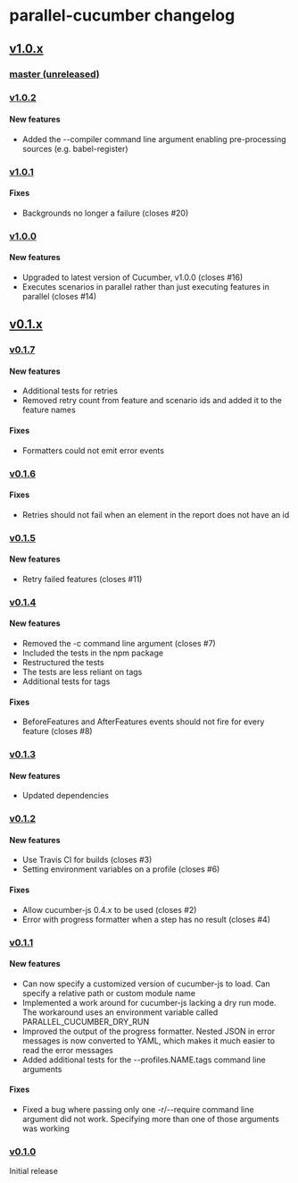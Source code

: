 # parallel-cucumber changelog

## [v1.0.x](https://github.com/simondean/parallel-cucumber-js/compare/v1.0.0...master)

### [master (unreleased)](https://github.com/simondean/parallel-cucumber-js/compare/v1.0.1...master)

### [v1.0.2](https://github.com/simondean/parallel-cucumber-js/compare/v1.0.1...v1.0.2)

#### New features
* Added the --compiler command line argument enabling pre-processing sources (e.g. babel-register)

### [v1.0.1](https://github.com/simondean/parallel-cucumber-js/compare/v1.0.0...v1.0.1)

#### Fixes
* Backgrounds no longer a failure (closes #20)

### [v1.0.0](https://github.com/simondean/parallel-cucumber-js/compare/v0.1.7...v1.0.0)

#### New features
* Upgraded to latest version of Cucumber, v1.0.0 (closes #16)
* Executes scenarios in parallel rather than just executing features in parallel (closes #14)  

## [v0.1.x](https://github.com/simondean/parallel-cucumber-js/compare/v0.1.0...v1.0.0)

### [v0.1.7](https://github.com/simondean/parallel-cucumber-js/compare/v0.1.6...v0.1.7)

#### New features
* Additional tests for retries
* Removed retry count from feature and scenario ids and added it to the feature names

#### Fixes
* Formatters could not emit error events

### [v0.1.6](https://github.com/simondean/parallel-cucumber-js/compare/v0.1.5...v0.1.6)

#### Fixes
* Retries should not fail when an element in the report does not have an id

### [v0.1.5](https://github.com/simondean/parallel-cucumber-js/compare/v0.1.4...v0.1.5)

#### New features
* Retry failed features (closes #11)

### [v0.1.4](https://github.com/simondean/parallel-cucumber-js/compare/v0.1.3...v0.1.4)

#### New features
* Removed the -c command line argument (closes #7)
* Included the tests in the npm package
* Restructured the tests
* The tests are less reliant on tags
* Additional tests for tags

#### Fixes
* BeforeFeatures and AfterFeatures events should not fire for every feature (closes #8)

### [v0.1.3](https://github.com/simondean/parallel-cucumber-js/compare/v0.1.2...v0.1.3)

#### New features
* Updated dependencies

### [v0.1.2](https://github.com/simondean/parallel-cucumber-js/compare/v0.1.1...v0.1.2)

#### New features
* Use Travis CI for builds (closes #3)
* Setting environment variables on a profile (closes #6)

#### Fixes
* Allow cucumber-js 0.4.x to be used (closes #2)
* Error with progress formatter when a step has no result (closes #4)

### [v0.1.1](https://github.com/simondean/parallel-cucumber-js/compare/v0.1.0...v0.1.1)

#### New features
* Can now specify a customized version of cucumber-js to load.  Can specify a relative path or custom module name
* Implemented a work around for cucumber-js lacking a dry run mode.  The workaround uses an environment variable called PARALLEL_CUCUMBER_DRY_RUN
* Improved the output of the progress formatter.  Nested JSON in error messages is now converted to YAML, which makes it much easier to read the error messages
* Added additional tests for the --profiles.NAME.tags command line arguments

#### Fixes
* Fixed a bug where passing only one -r/--require command line argument did not work.  Specifying more than one of those arguments was working

### [v0.1.0](https://github.com/simondean/parallel-cucumber-js/tree/v0.1.0)

Initial release
